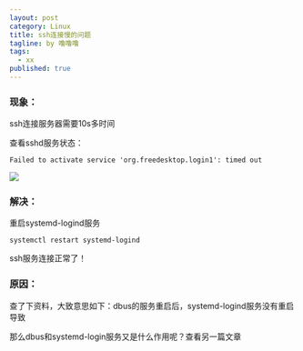 ```yaml
---
layout: post
category: Linux
title: ssh连接慢的问题
tagline: by 噜噜噜
tags: 
  - xx
published: true
---
```


<!--more-->

### 现象：

ssh连接服务器需要10s多时间

查看sshd服务状态：

```
Failed to activate service 'org.freedesktop.login1': timed out
```

![](https://i.loli.net/2020/09/08/LlAxDTcWJInwmUZ.png)



### 解决：

重启systemd-logind服务

```
systemctl restart systemd-logind
```

ssh服务连接正常了！

### 原因：

查了下资料，大致意思如下：dbus的服务重启后，systemd-logind服务没有重启导致



那么dbus和systemd-login服务又是什么作用呢？查看另一篇文章

